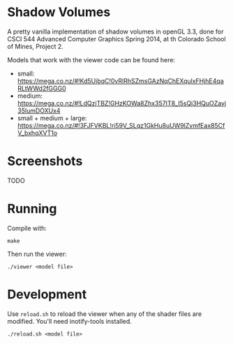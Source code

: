 # Shadow Volumes

A pretty vanilla implementation of shadow volumes in openGL 3.3,
done for CSCI 544 Advanced Computer Graphics Spring 2014, at th
Colorado School of Mines, Project 2.

Models that work with the viewer code can be found here:

- small:
  https://mega.co.nz/#!Kd5UibqC!0vRlRhSZmsGAzNqChEXqulxFHjhE4qaRLtWWd2fGGG0
- medium:
  https://mega.co.nz/#!LdQzjTBZ!GHzKOWa8Zhx357IT8_I5sQj3HQuOZavj35lumDOXUx4
- small + medium + large:
  https://mega.co.nz/#!3FJFVKBL!ri59V_SLqz1GkHu8uUW9lZvmfEax85CfV_bxhqXVT1o

# Screenshots

TODO

# Running

Compile with:

    make

Then run the viewer:

    ./viewer <model file>

# Development

Use `reload.sh` to reload the viewer when any of the shader files
are modified. You'll need inotify-tools installed.

    ./reload.sh <model file>
